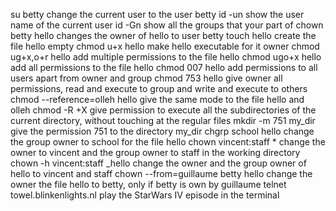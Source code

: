 su betty change the current user to the user betty
id -un show the user name of the current user
id -Gn show all the groups that your part of
chown betty hello changes the owner of hello to user betty
touch hello create the file hello empty
chmod u+x hello make hello executable for it owner
chmod ug+x,o+r hello add multiple permissions to the file hello
chmod ugo+x hello add all permissions to the file hello
chmod 007 hello add permissions to all users apart from owner and group
chmod 753 hello give owner all permissions, read and execute to group and write and execute to others
chmod --reference=olleh hello give the same mode to the file  hello and olleh
chmod -R +X give permission to execute all the subdirectories of the current directory, without touching at the regular files
mkdir -m 751 my_dir give the permission 751 to the directory my_dir
chgrp school hello change the group owner to school for the file hello
chown vincent:staff * change the owner to vincent and the group owner to staff in the working directory
chown -h vincent:staff _hello change the owner and the group owner of hello to vincent and staff
chown --from=guillaume betty hello change the owner the file hello to betty, only if betty is own by guillaume
telnet towel.blinkenlights.nl play the StarWars IV episode in the terminal   
